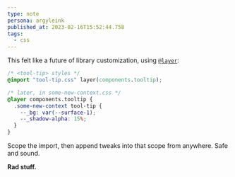 ```yaml
---
type: note
persona: argyleink
published_at: 2023-02-16T15:52:44.758
tags: 
  - css
---
```


This felt like a future of library customization, using [`@layer`](https://developer.mozilla.org/en-US/docs/Web/CSS/@layer):

```css
/* <tool-tip> styles */
@import "tool-tip.css" layer(components.tooltip);

/* later, in some-new-context.css */
@layer components.tooltip {
  .some-new-context tool-tip {
    --_bg: var(--surface-1);
    --_shadow-alpha: 15%;
  }
}
```

Scope the import, then append tweaks into that scope from anywhere. Safe and sound.

**Rad stuff.**